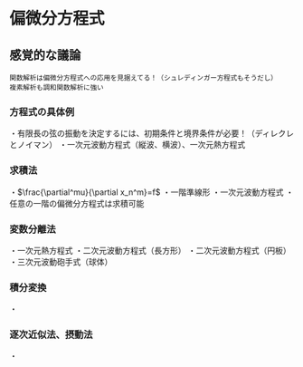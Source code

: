 # 偏微分方程式

## 感覚的な議論

    関数解析は偏微分方程式への応用を見据えてる！（シュレディンガー方程式もそうだし）
    複素解析も調和関数解析に強い

### 方程式の具体例

・有限長の弦の振動を決定するには、初期条件と境界条件が必要！（ディレクレとノイマン）
・一次元波動方程式（縦波、横波）、一次元熱方程式

### 求積法

・$\frac{\partial^mu}{\partial x_n^m}=f$
・一階準線形
・一次元波動方程式
・任意の一階の偏微分方程式は求積可能

### 変数分離法

・一次元熱方程式
・二次元波動方程式（長方形）
・二次元波動方程式（円板）
・三次元波動砲手式（球体）

### 積分変換

・

### 逐次近似法、摂動法

・
